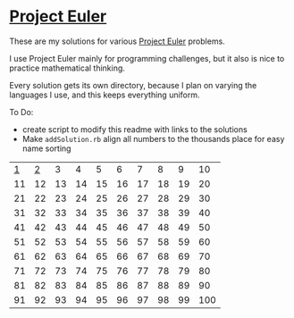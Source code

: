 # [Project Euler](https://projecteuler.net)

These are my solutions for various [Project Euler](https://projecteuler.net) problems.

I use Project Euler mainly for programming challenges, but it also is nice to practice mathematical thinking.

Every solution gets its own directory, because I plan on varying the languages I use, and this keeps everything uniform.

To Do:

 - create script to modify this readme with links to the solutions
 - Make `addSolution.rb` align all numbers to the thousands place for easy name sorting

|                          |                          |    |    |    |    |    |    |    |     |
| ------------------------ | ------------------------ | -- | -- | -- | -- | -- | -- | -- | --- |
| [1](solutions/solve1.rb) | [2](solutions/solve2.rb) | 3  | 4  | 5  | 6  | 7  | 8  | 9  | 10  |
| 11                       | 12                       | 13 | 14 | 15 | 16 | 17 | 18 | 19 | 20  |
| 21                       | 22                       | 23 | 24 | 25 | 26 | 27 | 28 | 29 | 30  |
| 31                       | 32                       | 33 | 34 | 35 | 36 | 37 | 38 | 39 | 40  |
| 41                       | 42                       | 43 | 44 | 45 | 46 | 47 | 48 | 49 | 50  |
| 51                       | 52                       | 53 | 54 | 55 | 56 | 57 | 58 | 59 | 60  |
| 61                       | 62                       | 63 | 64 | 65 | 66 | 67 | 68 | 69 | 70  |
| 71                       | 72                       | 73 | 74 | 75 | 76 | 77 | 78 | 79 | 80  |
| 81                       | 82                       | 83 | 84 | 85 | 86 | 87 | 88 | 89 | 90  |
| 91                       | 92                       | 93 | 94 | 95 | 96 | 97 | 98 | 99 | 100 |

